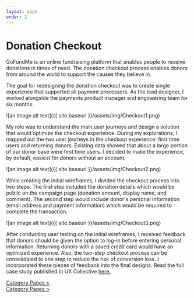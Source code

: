 ```yaml
---
layout: page
order: 2
---
```



# Donation Checkout

GoFundMe is an online fundraising platform that enables people to receive donations in times of need. The donation checkout process enables donors from around the world to support the causes they believe in.

The goal for redesigning the donation checkout was to create single experience that supported all payment processors. As the lead designer, I worked alongside the payments product manager and engineering team for  six months.

![an image alt text]({{ site.baseurl }}/assets/img/Checkout1.png)

My role was to understand the main user journeys and design a solution that would optimize the checkout experience. During my explorations, I mapped out the two user journeys in the checkout experience: first time users and returning donors. Existing data showed that about a large portion of our donor base were first time users. I decided to make the experience, by default, easiest for donors without an account.

![an image alt text]({{ site.baseurl }}/assets/img/Checkout2.png)

While creating the initial wireframes, I divided the checkout process into two steps. The first step included the donation details which would be public on the campaign page (donation amount, display name, and comment). The second step would include donor's personal information (email address and payment information) which would be required to complete the transaction.

![an image alt text]({{ site.baseurl }}/assets/img/Checkout3.png)

After conducting user testing on the initial wireframes, I received feedback that donors should be given the option to log-in before entering personal information. Returning donors with a saved credit card would have an optimized experience. Also, the two-step checkout process can be consolidated to one step to reduce the risk of conversion loss. I incorporated these pieces of feedback into the final designs. Read the full case study published in UX Collective <a href="https://uxdesign.cc/reimagining-the-gofundme-checkout-experience-c2e36060f55f" target="_blank">here. </a>


<div class="clearfix mxn2 container-sm mt4">
  <div class="col col-6">
    <a href="/"> Category Pages > </a>
  </div>

  <div class="col col-6 right-align">
    <a href="/"> Category Pages > </a>
  </div>
</div>
